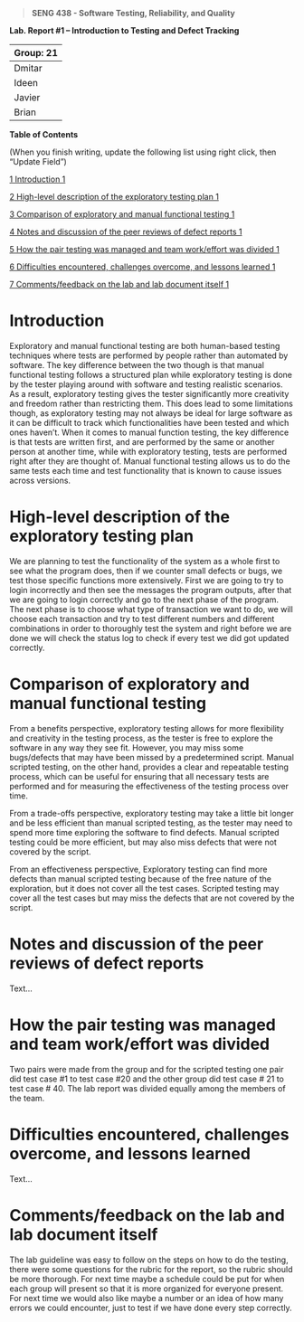 >   **SENG 438 - Software Testing, Reliability, and Quality**

**Lab. Report \#1 – Introduction to Testing and Defect Tracking**

| Group: 21 |
|-----------------|
| Dmitar               |   
| Ideen                |   
| Javier               |   
| Brian                |   


**Table of Contents**

(When you finish writing, update the following list using right click, then
“Update Field”)

[1 Introduction	1](#_Toc439194677)

[2 High-level description of the exploratory testing plan	1](#_Toc439194678)

[3 Comparison of exploratory and manual functional testing	1](#_Toc439194679)

[4 Notes and discussion of the peer reviews of defect reports	1](#_Toc439194680)

[5 How the pair testing was managed and team work/effort was
divided	1](#_Toc439194681)

[6 Difficulties encountered, challenges overcome, and lessons
learned	1](#_Toc439194682)

[7 Comments/feedback on the lab and lab document itself	1](#_Toc439194683)

# Introduction

Exploratory and manual functional testing are both human-based testing techniques where tests are performed by people rather than automated by software. The key difference between the two though is that manual functional testing follows a structured plan while exploratory testing is done by the tester playing around with software and testing realistic scenarios. As a result, exploratory testing gives the tester significantly more creativity and freedom rather than restricting them. This does lead to some limitations though, as exploratory testing may not always be ideal for large software as it can be difficult to track which functionalities have been tested and which ones haven’t. When it comes to manual function testing, the key difference is that tests are written first, and are performed by the same or another person at another time, while with exploratory testing, tests are performed right after they are thought of. Manual functional testing allows us to do the same tests each time and test functionality that is known to cause issues across versions.

# High-level description of the exploratory testing plan

We are planning to test the functionality of the system as a whole first to see what the program does, then if we counter small defects or bugs, we test those specific functions more extensively. First we are going to try to login incorrectly and then see the messages the program outputs, after that we are going to login correctly and go to the next phase of the program. The next phase is to choose what type of transaction we want to do, we will choose each transaction and try to test different numbers and different combinations in order to thoroughly test the system and right before we are done we will check the status log to check if every test we did got updated correctly.

# Comparison of exploratory and manual functional testing

From a benefits perspective, exploratory testing allows for more flexibility and creativity in the testing process, as the tester is free to explore the software in any way they see fit. However, you may miss some bugs/defects that may have been missed by a predetermined script. Manual scripted testing, on the other hand, provides a clear and repeatable testing process, which can be useful for ensuring that all necessary tests are performed and for measuring the effectiveness of the testing process over time.

From a trade-offs perspective, exploratory testing may take a little bit longer and be less efficient than manual scripted testing, as the tester may need to spend more time exploring the software to find defects. Manual scripted testing could be more efficient, but may also miss defects that were not covered by the script.

From an effectiveness perspective, Exploratory testing can find more defects than manual scripted testing because of the free nature of the exploration, but it does not cover all the test cases. Scripted testing may cover all the test cases but may miss the defects that are not covered by the script.

# Notes and discussion of the peer reviews of defect reports

Text…

# How the pair testing was managed and team work/effort was divided 

Two pairs were made from the group and for the scripted testing one pair did test case #1 to test case #20 and the other group 
did test case # 21 to test case # 40. The lab report was divided equally among the members of the team.

# Difficulties encountered, challenges overcome, and lessons learned

Text…

# Comments/feedback on the lab and lab document itself

The lab guideline was easy to follow on the steps on how to do the testing, there were some questions for the rubric for the report, so the rubric should be more thorough. For next time maybe a schedule could be put for when each group will present so that it is more organized for everyone present. For next time we would also like maybe a number or an idea of how many errors we could encounter, just to test if we have done every step correctly. 

